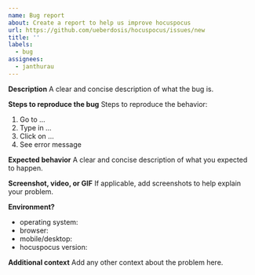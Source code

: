 ```yaml
---
name: Bug report
about: Create a report to help us improve hocuspocus
url: https://github.com/ueberdosis/hocuspocus/issues/new
title: ''
labels:
  - bug
assignees:
  - janthurau
---
```


**Description**
A clear and concise description of what the bug is.

**Steps to reproduce the bug**
Steps to reproduce the behavior:
1. Go to …
2. Type in …
3. Click on …
4. See error message

**Expected behavior**
A clear and concise description of what you expected to happen.

**Screenshot, video, or GIF**
If applicable, add screenshots to help explain your problem.

**Environment?**
 - operating system:
 - browser:
 - mobile/desktop:
 - hocuspocus version:

**Additional context**
Add any other context about the problem here.
